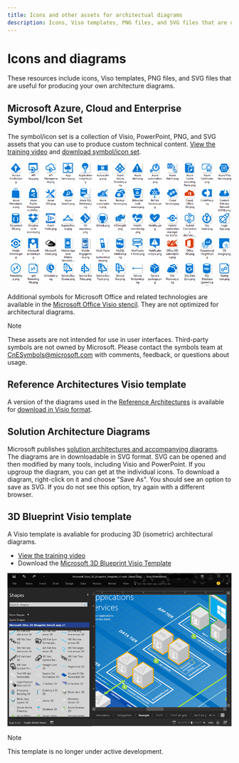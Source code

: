```yaml
---
title: Icons and other assets for architectual diagrams
description: Icons, Viso templates, PNG files, and SVG files that are useful for producing your own architecture diagrams
---
```


# Icons and diagrams

These resources include icons, Viso templates, PNG files, and SVG files that are useful for producing your own architecture diagrams.

## Microsoft Azure, Cloud and Enterprise Symbol/Icon Set

The symbol/icon set is a collection of Visio, PowerPoint, PNG, and SVG assets that you can use to produce custom technical content.
[View the training video](http://aka.ms/CnESymbolsVideo) and [download symbol/icon set](http://aka.ms/CnESymbols). 

![Cloud and Enterprise Symbol/Icon set](./_images/CnESymbols.png)

Additional symbols for Microsoft Office and related technologies are available in the [Microsoft Office Visio stencil](http://www.microsoft.com/download/details.aspx?id=35772). They are not optimized for architectural diagrams.   

> [!NOTE]
> These assets are not intended for use in user interfaces. 
> Third-party symbols are not owned by Microsoft.
> Please contact the symbols team at [CnESymbols@microsoft.com](mailto:CnESymbols@microsoft.com) with comments, feedback, or questions about usage.

## Reference Architectures Visio template 

A version of the diagrams used in the [Reference Architectures](../reference-architectures/index.md) is available for [download in Visio format](https://aka.ms/arch-diagrams).

## Solution Architecture Diagrams

Microsoft publishes [solution architectures and accompanying diagrams](https://azure.microsoft.com/solutions/architecture/). The diagrams are in downloadable in SVG format. SVG can be opened and then modified by many tools, including Visio and PowerPoint. If you upgroup the diagram, you can get at the individual icons.  To download a diagram, right-click on it and choose "Save As". You should see an option to save as SVG. If you do not see this option, try again with a different browser.    

## 3D Blueprint Visio template

A Visio template is avaliable for producing 3D (isometric) architectural diagrams.

- [View the training video](http://aka.ms/3dBlueprintTemplateVideo) 
- Download the [Microsoft 3D Blueprint Visio Template](http://aka.ms/3DBlueprintTemplate)

![Microsoft 3D Blueprint Visio Template](./_images/3DBlueprintVisioTemplate.png)

> [!NOTE]
> This template is no longer under active development.
